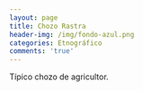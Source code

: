 ```yaml
---
layout: page
title: Chozo Rastra
header-img: /img/fondo-azul.png
categories: Etnográfico
comments: 'true'
---
```



Típico chozo de agricultor.

<div class="photo-gallery">
<ul>
</ul>
</div>
